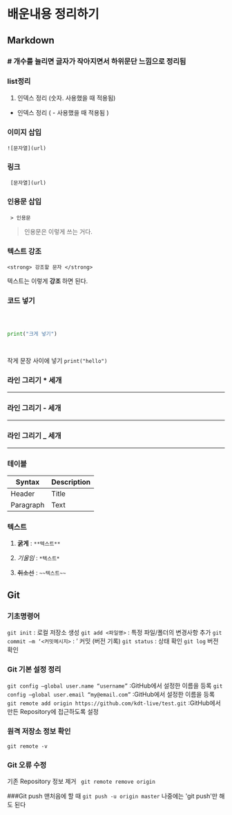 # 배운내용 정리하기

## Markdown
  

### # 개수를 늘리면 글자가 작아지면서 하위문단 느낌으로 정리됨

  
  

### list정리

  

  

1. 인덱스 정리 (숫자. 사용했을 때 적용됨)

  

- 인덱스 정리 ( - 사용했을 때 적용됨 )

  

  

### 이미지 삽입

`![문자열](url)`

  

### 링크

` [문자열](url)`

  

  

### 인용문 삽입

` > 인용문`

> 인용문은 이렇게 쓰는 거다.

  

### 텍스트 강조

  

`<strong> 강조할 문자 </strong>`

  

텍스트는 이렇게 <strong> 강조 </strong> 하면 된다.

  

  

### 코드 넣기

  

  

``` python

  

print("크게 넣기")

  

```

  

  

작게 문장 사이에 넣기 `print("hello")`

  

  

### 라인 그리기 * 세개

  

  

***

  

  

### 라인 그리기 - 세개

  

  

---

  

  

### 라인 그리기 _ 세개

  

  

___

  

  

### 테이블


| Syntax | Description |
| --------- | ----------- |
| Header | Title |
| Paragraph | Text |

  

  

### 텍스트

1.  **굵게** : `**텍스트**`

2.  *기울임* : `*텍스트*`

3.  ~~취소선~~ : `~~텍스트~~`


## Git

### 기초명령어
`git init` : 로컬 저장소 생성 
`git add <파일명>`  : 특정 파일/폴더의 변경사항 추가 
`git commit –m ‘<커밋메시지>` : ’ 커밋 (버전 기록)
`git status` : 상태 확인 
`git log` 버전 확인

### Git 기본 설정 정리
`git config —global user.name “username”`
:GitHub에서 설정한 이름을 등록
`git config —global user.email “my@email.com”`
:GitHub에서 설정한 이름을 등록
`git remote add origin https://github.com/kdt-live/test.git`
:GitHub에서 만든 Repository에 접근하도록 설정

### 원격 저장소 정보 확인
`git remote -v`


### Git 오류 수정
기존 Repository 정보 제거
` git remote remove origin`

###Git push 맨처음에 할 때
`git push -u origin master`
나중에는 'git push'만 해도 된다


